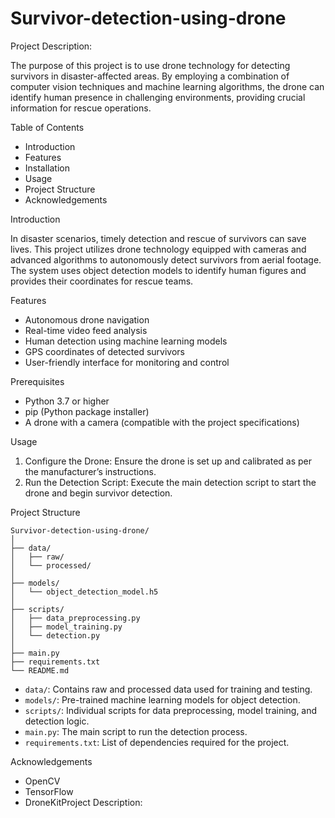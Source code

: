 # Survivor-detection-using-drone
Project Description:

The purpose of this project is to use drone technology for detecting survivors in disaster-affected areas. By employing a combination of computer vision techniques and machine learning algorithms, the drone can identify human presence in challenging environments, providing crucial information for rescue operations.

Table of Contents

- Introduction
- Features
- Installation
- Usage
- Project Structure
- Acknowledgements

Introduction

In disaster scenarios, timely detection and rescue of survivors can save lives. This project utilizes drone technology equipped with cameras and advanced algorithms to autonomously detect survivors from aerial footage. The system uses object detection models to identify human figures and provides their coordinates for rescue teams.

Features

- Autonomous drone navigation
- Real-time video feed analysis
- Human detection using machine learning models
- GPS coordinates of detected survivors
- User-friendly interface for monitoring and control

Prerequisites

- Python 3.7 or higher
- pip (Python package installer)
- A drone with a camera (compatible with the project specifications)

Usage

1. Configure the Drone: Ensure the drone is set up and calibrated as per the manufacturer’s instructions.
2. Run the Detection Script: Execute the main detection script to start the drone and begin survivor detection.

Project Structure

```
Survivor-detection-using-drone/
│
├── data/
│   ├── raw/
│   └── processed/
│
├── models/
│   └── object_detection_model.h5
│
├── scripts/
│   ├── data_preprocessing.py
│   ├── model_training.py
│   └── detection.py
│
├── main.py
├── requirements.txt
└── README.md
```

- `data/`: Contains raw and processed data used for training and testing.
- `models/`: Pre-trained machine learning models for object detection.
- `scripts/`: Individual scripts for data preprocessing, model training, and detection logic.
- `main.py`: The main script to run the detection process.
- `requirements.txt`: List of dependencies required for the project.

Acknowledgements

- OpenCV
- TensorFlow
- DroneKitProject Description:


